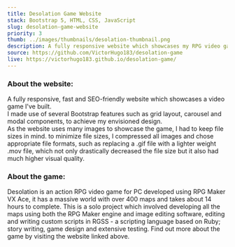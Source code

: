 ```yaml
---
title: Desolation Game Website
stack: Bootstrap 5, HTML, CSS, JavaScript
slug: desolation-game-website
priority: 3
thumb: ../images/thumbnails/desolation-thumbnail.png
description: A fully responsive website which showcases my RPG video game, Desolation.
source: https://github.com/VictorHugo183/desolation-game
live: https://victorhugo183.github.io/desolation-game/
---
```


### About the website:
A fully responsive, fast and SEO-friendly website which showcases a video game I've built.<br>
I made use of several Bootstrap features such as grid layout, carousel and modal components, to achieve my envisioned design.<br>
As the website uses many images to showcase the game, I had to keep file sizes in mind. to minimize file sizes, I compressed all images and chose appropriate file formats, such as replacing a .gif file with a lighter weight .mov file, which not only drastically decreased the file size but it also had much higher visual quality.

### About the game:
Desolation is an action RPG video game for PC developed using RPG Maker VX Ace, it has a massive world with over 400 maps and takes about 14 hours to complete.
This is a solo project which involved developing all the maps using both the RPG Maker engine and image editing software, editing and writing custom scripts in RGSS - a scripting language based on Ruby; story writing, game design and extensive testing.
Find out more about the game by visiting the website linked above.